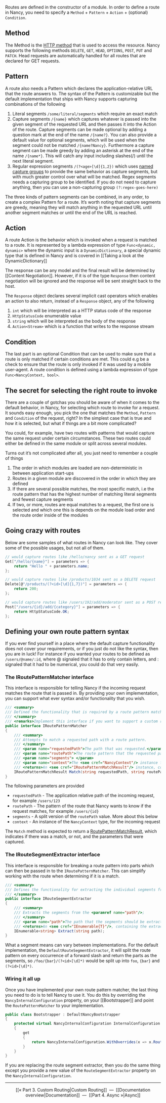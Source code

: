 Routes are defined in the constructor of a module. In order to define a route in Nancy, you need to specify a `Method` + `Pattern` + `Action` + (optional) `Condition`.

## Method

The Method is the [HTTP method](http://www.w3.org/Protocols/rfc2616/rfc2616-sec9.html) that is used to access the resource. Nancy supports the following methods `DELETE`, `GET`, `HEAD`, `OPTIONS`, `POST`, `PUT` and `PATCH`. Head requests are automatically handled for all routes that are declared for GET requests.

## Pattern

A route also needs a Pattern which declares the application-relative URL that the route answers to. The syntax of the Pattern is customizable but the default implementation that ships with Nancy supports capturing combinations of the following

1. Literal segments `/some/literal/segments` which require an exact match
2. Capture segments `/{name}` which captures whatever is passed into the given segment of the requested URL and then passes it into the Action of the route. Capture segments can be made optional by adding a question mark at the end of the name `/{name?}`. You can also provide a default value for optional segments, which will be used when the segment could not be matched `/{name?Nancy}`. Furthermore a capture segment can be made greedy by adding an asterisk at the end of the name `/{name*}`. This will catch any input including slashes(/) until the next literal segment. 
3. Regular expression segments `/(?<age>[\d]{1,2})` which uses [named capture groups](http://www.regular-expressions.info/named.html) to provide the same behavior as capture segments, but with much greater control over what will be matched. Regex segments needs a capturing group to be identified. If you do not need to capture anything, then you can use a non-capturing group `(?:regex-goes-here)` 

The three kinds of pattern segments can be combined, in any order, to create a complex Pattern for a route. It’s worth noting that capture segments are greedy, meaning they will match anything in the requested URL until another segment matches or until the end of the URL is reached.

## Action

A route Action is the behavior which is invoked when a request is matched to a route. It is represented by a lambda expression of type `Func<dynamic, dynamic>` where the dynamic input is a `DynamicDictionary`, a special dynamic type that is defined in Nancy and is covered in [[Taking a look at the DynamicDictionary]]

The response can be any model and the final result will be determined by [[Content Negotiation]]. However, if it is of the type `Response` then content negotiation will be ignored and the response will be sent straight back to the host.

The `Response` object declares several implicit cast operators which enables an action to also return, instead of a `Response` object, any of the following

1. `int` which will be interpreted as a HTTP status code of the response
2. `HttpStatusCode` enumerable value
3. `string` which will be interpreted as the body of the response
4. `Action<Stream>` which is a function that writes to the response stream

## Condition

The last part is an optional Condition that can be used to make sure that a route is only matched if certain conditions are met. This could e.g be a check to ensure that the route is only invoked if it was used by a mobile user-agent. A route condition is defined using a lambda expression of type `Func<NancyContext, bool>`.

## The secret for selecting the right route to invoke

There are a couple of gotchas you should be aware of when it comes to the default behavior, in Nancy, for selecting which route to invoke for a request. It sounds easy enough, you pick the one that matches the `Method`, `Pattern` and `Condition` of the request, right? In the simplest case that is true and how it is selected, but what if things are a bit more complicated?

You could, for example, have two routes with patterns that would capture the same request under certain circumstances. These two routes could either be defined in the same module or split across several modules. 

Turns out it’s not complicated after all, you just need to remember a couple of things

1. The order in which modules are loaded are non-deterministic in between application start-ups
2. Routes in a given module are discovered in the order in which they are defined
3. If there are several possible matches, the most specific match, i.e the route pattern that has the highest number of matching literal segments and fewest capture segments
4. If two, or more, routes are equal matches to a request, the first one is selected and which one this is depends on the module load order and the route order inside of the modules

## Going crazy with routes

Below are some samples of what routes in Nancy can look like. They cover some of the possible usages, but not all of them. 

```c#
// would capture routes like /hello/nancy sent as a GET request
Get["/hello/{name}"] = parameters => {
    return "Hello " + parameters.name;
};

// would capture routes like /products/1034 sent as a DELETE request
Delete[@"/products/(?<id>[\d]{1,7})"] = parameters => {
    return 200;
};

// would capture routes like /users/192/add/moderator sent as a POST request
Post["/users/{id}/add/{category}"] = parameters => {
    return HttpStatusCode.OK;
};
```

## Defining your own route pattern syntax

If you ever find yourself in a place where the default capture functionality does not cover your requirements, or if you just do not like the syntax, then you are in luck! For instance if you wanted your routes to be defined as `/users/@name/:id`, where @ signaled that it has to only contain letters, and : signaled that it had to be numerical, you could do that very easily.

### The IRoutePatternMatcher interface

This interface is responsible for telling Nancy if the incoming request matches the route that is passed in. By providing your own implementation, you can support what ever syntax and/or functionality that you wish.

```c#
/// <summary>
/// Defined the functionality that is required by a route pattern matcher.
/// </summary>
/// <remarks>Implement this interface if you want to support a custom route syntax.</remarks>
public interface IRoutePatternMatcher
{
    /// <summary>
    /// Attempts to match a requested path with a route pattern.
    /// </summary>
    /// <param name="requestedPath">The path that was requested.</param>
    /// <param name="routePath">The route pattern that the requested path should be attempted to be matched with.</param>
    /// <param name="segments"> </param>
    /// <param name="context">The <see cref="NancyContext"/> instance for the current request.</param>
    /// <returns>An <see cref="IRoutePatternMatchResult"/> instance, containing the outcome of the match.</returns>
    IRoutePatternMatchResult Match(string requestedPath, string routePath, IEnumerable<string> segments, NancyContext context);
}
```

The following parameters are provided

- `requestedPath` - The application relative path of the incoming request, for example `/users/123`
- `routePath` - The pattern of the route that Nancy wants to know if the request matches, for example `/users/{id}`
- `segments` - A split version of the `routePath` value. More about this below
- `context` - An instance of the `NancyContext` type, for the incoming request

The `Match` method is expected to return a [RoutePatternMatchResult](https://github.com/NancyFx/Nancy/blob/master/src/Nancy/Routing/RoutePatternMatchResult.cs), which indicates if there was a match, or not, and the parameters that were captured.

### The IRouteSegmentExtractor interface

This interface is responsible for breaking a route pattern into parts which can then be passed in to the `IRoutePatternMatcher`. This can simplify working with the route when determining if it is a match.

```c#
/// <summary>
/// Defines the functionality for extracting the individual segments from a route path.
/// </summary>
public interface IRouteSegmentExtractor
{
    /// <summary>
    /// Extracts the segments from the <paramref name="path"/>;
    /// </summary>
    /// <param name="path">The path that the segments should be extracted from.</param>
    /// <returns>An <see cref="IEnumerable{T}"/>, containing the extracted segments.</returns>
    IEnumerable<string> Extract(string path);
}
```

What a segment means can vary between implementations. For the default implementation, the `DefaultRouteSegmentExtractor`, it will split the route pattern on every occurrence of a forward slash and return the parts as the segments, so `/foo/{bar}/(?<id>[\d]*)` would be split up into `foo`, `{bar}` and `(?<id>[\d]*)`.

### Wiring it all up

Once you have implemented your own route pattern matcher, the last thing you need to do is to tell Nancy to use it. You do this by overriding the `NancyInternalConfiguration` property, on your [[Bootstrapper]] and point the `RoutePatternMatcher` to your implementation.

```c#
public class Bootstrapper : DefaultNancyBootstrapper
{
    protected virtual NancyInternalConfiguration InternalConfiguration
    {
        get
        {
            return NancyInternalConfiguration.WithOverrides(x => x.RoutePatternMatcher = typeof(MyRoutePatternMatcher));
        }
    }
}
```

If you are replacing the route segment extractor, then you do the same thing except you provide a new value of the `RouteSegmentExtractor` property on the `NancyInternalConfiguration`.

***

<p align="center">[[« Part 3. Custom Routing|Custom Routing]]&nbsp;&nbsp;—&nbsp;&nbsp;[[Documentation overview|Documentation]]&nbsp;&nbsp;—&nbsp;&nbsp;[[Part 4. Async »|Async]]</p>
